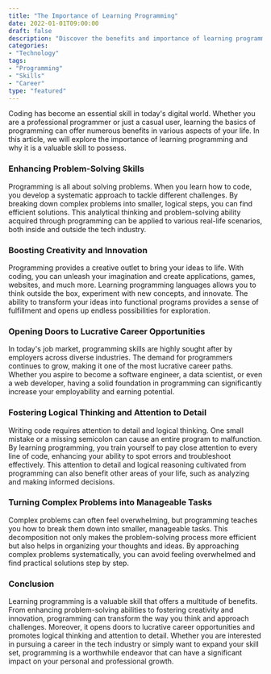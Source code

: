 ```yaml
---
title: "The Importance of Learning Programming"
date: 2022-01-01T09:00:00
draft: false
description: "Discover the benefits and importance of learning programming."
categories:
- "Technology"
tags:
- "Programming"
- "Skills"
- "Career"
type: "featured"
---
```

  
Coding has become an essential skill in today's digital world. Whether you are a professional programmer or just a casual user, learning the basics of programming can offer numerous benefits in various aspects of your life. In this article, we will explore the importance of learning programming and why it is a valuable skill to possess.

### Enhancing Problem-Solving Skills

Programming is all about solving problems. When you learn how to code, you develop a systematic approach to tackle different challenges. By breaking down complex problems into smaller, logical steps, you can find efficient solutions. This analytical thinking and problem-solving ability acquired through programming can be applied to various real-life scenarios, both inside and outside the tech industry.

### Boosting Creativity and Innovation

Programming provides a creative outlet to bring your ideas to life. With coding, you can unleash your imagination and create applications, games, websites, and much more. Learning programming languages allows you to think outside the box, experiment with new concepts, and innovate. The ability to transform your ideas into functional programs provides a sense of fulfillment and opens up endless possibilities for exploration.

### Opening Doors to Lucrative Career Opportunities

In today's job market, programming skills are highly sought after by employers across diverse industries. The demand for programmers continues to grow, making it one of the most lucrative career paths. Whether you aspire to become a software engineer, a data scientist, or even a web developer, having a solid foundation in programming can significantly increase your employability and earning potential.

### Fostering Logical Thinking and Attention to Detail

Writing code requires attention to detail and logical thinking. One small mistake or a missing semicolon can cause an entire program to malfunction. By learning programming, you train yourself to pay close attention to every line of code, enhancing your ability to spot errors and troubleshoot effectively. This attention to detail and logical reasoning cultivated from programming can also benefit other areas of your life, such as analyzing and making informed decisions.

### Turning Complex Problems into Manageable Tasks

Complex problems can often feel overwhelming, but programming teaches you how to break them down into smaller, manageable tasks. This decomposition not only makes the problem-solving process more efficient but also helps in organizing your thoughts and ideas. By approaching complex problems systematically, you can avoid feeling overwhelmed and find practical solutions step by step.

### Conclusion

Learning programming is a valuable skill that offers a multitude of benefits. From enhancing problem-solving abilities to fostering creativity and innovation, programming can transform the way you think and approach challenges. Moreover, it opens doors to lucrative career opportunities and promotes logical thinking and attention to detail. Whether you are interested in pursuing a career in the tech industry or simply want to expand your skill set, programming is a worthwhile endeavor that can have a significant impact on your personal and professional growth.
